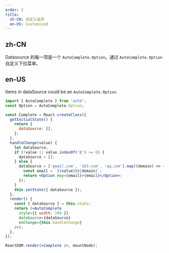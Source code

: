 ```yaml
---
order: 2
title: 
  zh-CN: 自定义选项
  en-US: Customized
---
```


## zh-CN

Datasource 的每一项是一个 `AutoComplete.Option`。通过 `AutoComplete.Option` 自定义下拉菜单。

## en-US

Items in dataSource could be an `AutoComplete.Option`.


````jsx
import { AutoComplete } from 'antd';
const Option = AutoComplete.Option;

const Complete = React.createClass({
  getInitialState() {
    return {
      dataSource: [],
    };
  },
  handleChange(value) {
    let dataSource;
    if (!value || value.indexOf('@') >= 0) {
      dataSource = [];
    } else {
      dataSource = ['gmail.com', '163.com', 'qq.com'].map((domain) => {
        const email = `${value}@${domain}`;
        return <Option key={email}>{email}</Option>;
      });
    }
    this.setState({ dataSource });
  },
  render() {
    const { dataSource } = this.state;
    return (<AutoComplete
      style={{ width: 200 }}
      dataSource={dataSource}
      onChange={this.handleChange}
    />);
  },
});

ReactDOM.render(<Complete />, mountNode);
````
